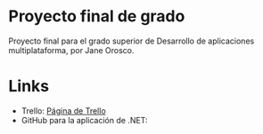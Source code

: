 # Proyecto final de grado
Proyecto final para el grado superior de Desarrollo de aplicaciones multiplataforma, por Jane Orosco.
# Links
<ul>
<li>Trello: <a href="https://trello.com/invite/b/768R5ikk/ATTIb6192aaddbf81d63d58f2abef48698ba9F30541E/proyecto-final">Página de Trello</a></li>
<li>GitHub para la aplicación de .NET: <a href="#>GitHub para la aplicación</a></li>
</ul>
